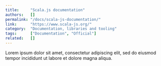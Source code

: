 ```yaml
---
title:     "Scala.js documentation"
authors:   []
permalink: "/docs/scala-js-documentation/"
link:      "https://www.scala-js.org/"
category:  "Documentation, libraries and tooling"
tags:      ["Documentation", "Official"]
related:   []
---
```


Lorem ipsum dolor sit amet, consectetur adipiscing elit, sed do eiusmod tempor incididunt ut labore et dolore magna aliqua.
